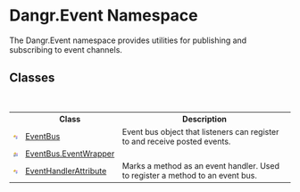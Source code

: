 # Dangr.Event Namespace
 

The Dangr.Event namespace provides utilities for publishing and subscribing to event channels.


## Classes
&nbsp;<table><tr><th></th><th>Class</th><th>Description</th></tr><tr><td>![Public class](media/pubclass.gif "Public class")</td><td><a href="T_Dangr_Event_EventBus">EventBus</a></td><td>
Event bus object that listeners can register to and receive posted events.</td></tr><tr><td>![Private class](media/privclass.gif "Private class")</td><td><a href="T_Dangr_Event_EventBus_EventWrapper">EventBus.EventWrapper</a></td><td /></tr><tr><td>![Public class](media/pubclass.gif "Public class")</td><td><a href="T_Dangr_Event_EventHandlerAttribute">EventHandlerAttribute</a></td><td>
Marks a method as an event handler. Used to register a method to an event bus.</td></tr></table>&nbsp;
